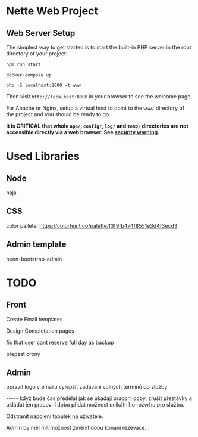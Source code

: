 # Nette Web Project

## Web Server Setup

The simplest way to get started is to start the built-in PHP server in the root directory of your project:

    npm run start

    docker-compose up

    php -S localhost:8000 -t www

Then visit `http://localhost:8000` in your browser to see the welcome page.

For Apache or Nginx, setup a virtual host to point to the `www/` directory of the project and you
should be ready to go.

**It is CRITICAL that whole `app/`, `config/`, `log/` and `temp/` directories are not accessible directly
via a web browser. See [security warning](https://nette.org/security-warning).**

# Used Libraries

## Node

naja

## CSS
color pallete: https://colorhunt.co/palette/f3f9fb474f8551e3d4f3ecd3

## Admin template

neon-bootstrap-admin

# TODO

## Front


Create Email templates

Design Completation pages

fix that user cant reserve full day as backup

přepsat crony




## Admin
opravit logo v emailu
vylepšit zadávání volných termínů do služby


----- když bude čas
předělat jak se ukádájí praconí doby. zrušit přestávky a ukládat jen pracovní dobu
přidat možnost unikátního rozvrhu pro službu.

Odstranit napojení tabulek na uživatele.

Admin by měl mít možnost změnit dobu konání rezevace.







